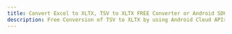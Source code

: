 ---title: Convert Excel to XLTX, TSV to XLTX FREE Converter or Android SDKdescription: Free Conversion of TSV to XLTX by using Android Cloud APIs & SDKs. Also Create, Edit & Render Microsoft Excel, CSV and SpreadsheetML worksheets or spreadsheet in the Cloud.---
